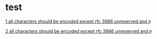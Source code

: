 # test

[1 all characters should be encoded except rfc 3986 unreserved and `@`](@%23!$&'()+,;=.md)

[2 all characters should be encoded except rfc 3986 unreserved and `@`](@#!$&'()+,;=.md)

